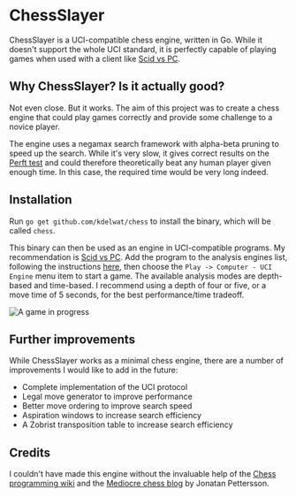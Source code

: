 # ChessSlayer

ChessSlayer is a UCI-compatible chess engine, written in Go. While it doesn't
support the whole UCI standard, it is perfectly capable of playing games when
used with a client like [Scid vs PC](http://scidvspc.sourceforge.net/).

## Why ChessSlayer? Is it actually good?

Not even close. But it works. The aim of this project was to create a chess
engine that could play games correctly and provide some challenge to a novice
player.

The engine uses a negamax search framework with alpha-beta pruning to speed up
the search. While it's very slow, it gives correct results on the [Perft
test](https://chessprogramming.wikispaces.com/Perft) and could therefore
theoretically beat any human player given enough time. In this case, the
required time would be very long indeed.

## Installation

Run `go get github.com/kdelwat/chess` to install the binary, which will be called `chess`.

This binary can then be used as an engine in UCI-compatible programs. My
recommendation is [Scid vs PC](http://scidvspc.sourceforge.net/). Add the
program to the analysis engines list, following the instructions
[here](http://www.watfordchessclub.org/index.php/chess-freeware/54-scid-vs-pc-getting-started),
then choose the `Play -> Computer - UCI Engine` menu item to start a game. The
available analysis modes are depth-based and time-based. I recommend using a
depth of four or five, or a move time of 5 seconds, for the best
performance/time tradeoff.

![A game in progress](https://imgur.com/1ed6fd9e-4e5c-41f2-8017-63b3a0426042)

## Further improvements

While ChessSlayer works as a minimal chess engine, there are a number of
improvements I would like to add in the future:

- Complete implementation of the UCI protocol
- Legal move generator to improve performance
- Better move ordering to improve search speed
- Aspiration windows to increase search efficiency
- A Zobrist transposition table to increase search efficiency

## Credits

I couldn't have made this engine without the invaluable help of the
[Chess programming wiki](https://chessprogramming.wikispaces.com/) and the
[Mediocre chess blog](https://mediocrechess.blogspot.com.au/) by Jonatan Pettersson.